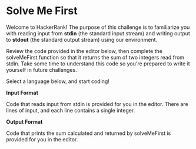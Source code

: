 # Solve Me First

Welcome to HackerRank! The purpose of this challenge is to familiarize you with reading input from **stdin** (the standard input stream) and writing output to **stdout** (the standard output stream) using our environment.

Review the code provided in the editor below, then complete the solveMeFirst function so that it returns the sum of two integers read from stdin. Take some time to understand this code so you're prepared to write it yourself in future challenges.

Select a language below, and start coding!

**Input Format**

Code that reads input from stdin is provided for you in the editor. There are  lines of input, and each line contains a single integer.

**Output Format**

Code that prints the sum calculated and returned by solveMeFirst is provided for you in the editor.
